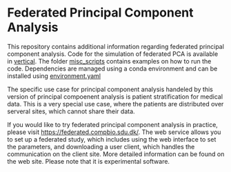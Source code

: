 # Federated Principal Component Analysis

This repository contains additional information regarding federated principal component analysis. Code for the simulation of federated PCA is available in [vertical](/python/PCA/vertical). The folder [misc_scripts](/misc_scripts) contains examples on how to run the code. Dependencies are managed using a conda environment and can be installed using [environment.yaml](/environmnent.yaml) 

The specific use case for principal component analysis handeled by this version of principal compoenent analysis is patient stratification for medical data. This is a very special use case, where the patients are distributed over serveral sites, which cannot share their data. 

If you would like to try federated principal component analysis in practice, please visit https://federated.compbio.sdu.dk/. The web service allows you to set up a federated study, which includes using the web interface to set the parameters, and downloading a user client, which handles the communication on the client site. More detailed information can be found on the web site. Please note that it is experimental software.
